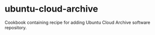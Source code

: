 ubuntu-cloud-archive
====================

Cookbook containing recipe for adding Ubuntu Cloud Archive software repository.